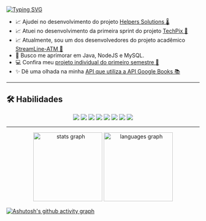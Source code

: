 [![Typing SVG](https://readme-typing-svg.herokuapp.com/?color=f072bb&size=35&center=true&vCenter=true&width=1000&lines=Olá,+eu+sou+o+Guilherme+Fonseca;Tenho+20+anos;Estudo+Ciência+da+Computação+Em+São+Paulo,+SP)](https://git.io/typing-svg)


- 📈 Ajudei no desenvolvimento do projeto [Helpers Solutions 🌡](https://github.com/GustavoVFA-SPTECH/helpers-solutions)
- 📈 Atuei no desenvolvimento da primeira sprint do projeto [TechPix 🚨](https://github.com/ni-teixeira/TechPix)
- 📈 Atualmente, sou um dos desenvolvedores do projeto acadêmico [StreamLine-ATM 🏧](https://github.com/CaioVisconti/StreamLine-ATM)
- 📘 Busco me aprimorar em Java, NodeJS e MySQL.
- 💻 Confira meu [projeto individual do primeiro semestre 🦖](https://github.com/GuinhoFSilva/DinoTech)
- ✨ Dê uma olhada na minha [API que utiliza a API Google Books 📚](https://github.com/GuinhoFSilva/APILibraryManager)
---


## 🛠 Habilidades
<div align="center">
  <img src="https://img.shields.io/badge/Git-F05032.svg?style=for-the-badge&logo=Git&logoColor=20194a" />
  <img src="https://img.shields.io/badge/GitHub-181717.svg?style=for-the-badge&logo=GitHub&logoColor=20194a" />
  <img src="https://img.shields.io/badge/HTML5-E34F26?style=for-the-badge&logo=html5&logoColor=20194a" />
  <img src="https://img.shields.io/badge/CSS3-1572B6?style=for-the-badge&logo=css3&logoColor=20194a" />
  <img src="https://img.shields.io/badge/javascript-%23323330.svg?style=for-the-badge&logo=javascript&logoColor=%20194a" />
  <img src="https://img.shields.io/badge/Node.js-5FA04E.svg?style=for-the-badge&logo=nodedotjs&logoColor=20194a" />
  <img src="https://img.shields.io/badge/java-%23ED8B00.svg?style=for-the-badge&logo=openjdk&logoColor=20194a" />
  <img src="https://img.shields.io/badge/MySQL-4479A1.svg?style=for-the-badge&logo=MySQL&logoColor=20194a" />
</div>


---

<div align="center">
  <img src="https://github-readme-stats.vercel.app/api?username=guinhofsilva&show_icons=true&theme=omni&locale=pt-br&hide_title=false&layout=compact&hide_border=true" height="180" alt="stats graph"  />
  
  <img src="https://github-readme-stats.vercel.app/api/top-langs?username=GuinhoFSilva&locale=pt-br&hide_title=false&layout=compact&langs_count=5&theme=omni&hide_border=true" height="180" alt="languages graph"  />
</div>

[![Ashutosh's github activity graph](https://github-readme-activity-graph.vercel.app/graph?username=GuinhoFSilva&bg_color=191622&title_color=f072bb&color=ffffff&line=da69ab&point=da69ab&area=true&hide_border=true)](https://github.com/ashutosh00710/github-readme-activity-graph)






